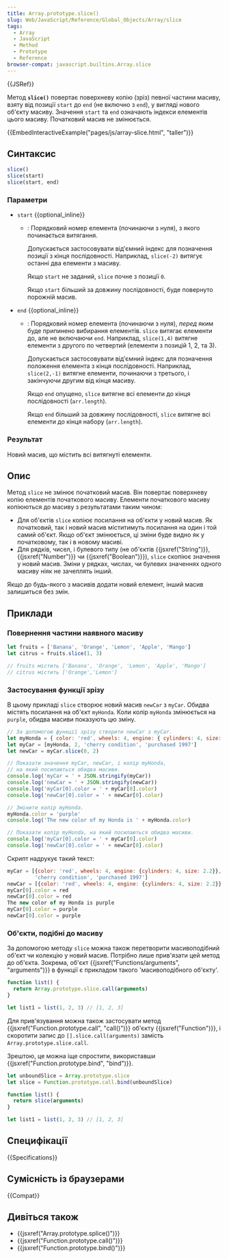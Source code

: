 ```yaml
---
title: Array.prototype.slice()
slug: Web/JavaScript/Reference/Global_Objects/Array/slice
tags:
  - Array
  - JavaScript
  - Method
  - Prototype
  - Reference
browser-compat: javascript.builtins.Array.slice
---
```

{{JSRef}}

Метод **`slice()`** повертає поверхневу копію (зріз) певної частини масиву, взяту від позиції `start` до `end` (не включно з `end`), у вигляді нового об'єкту масиву. Значення `start` та `end` означають індекси елементів цього масиву. Початковий масив не змінюється.

{{EmbedInteractiveExample("pages/js/array-slice.html", "taller")}}

## Синтаксис

```js
slice()
slice(start)
slice(start, end)
```

### Параметри

- `start` {{optional_inline}}

  - : Порядковий номер елемента (починаючи з нуля), з якого починається витягання.

    Допускається застосовувати від'ємний індекс для позначення позиції з кінця послідовності. Наприклад, `slice(-2)` витягує останні два елементи з масиву.

    Якщо `start` не заданий, `slice` почне з позиції `0`.

    Якщо `start` більший за довжину послідовності, буде повернуто порожній масив.

- `end` {{optional_inline}}

  - : Порядковий номер елемента (починаючи з нуля), _перед_ яким буде припинено вибирання елементів. `slice` витягає елементи до, але не включаючи `end`. Наприклад, `slice(1,4)` витягне елементи з другого по четвертий (елементи з позицій 1, 2, та 3).

    Допускається застосовувати від'ємний індекс для позначення положення елемента з кінця послідовності. Наприклад, `slice(2,-1)` витягне елементи, починаючи з третього, і закінчуючи другим від кінця масиву.

    Якщо `end` опущено, `slice` витягне всі елементи до кінця послідовності (`arr.length`).

    Якщо `end` більший за довжину послідовності, `slice` витягне всі елементи до кінця набору (`arr.length`).

### Результат

Новий масив, що містить всі витягнуті елементи.

## Опис

Метод `slice` не змінює початковий масив. Він повертає поверхневу копію елементів початкового масиву. Елементи початкового масиву копіюються до масиву з результатами таким чином:

- Для об'єктів `slice` копіює посилання на об'єкти у новий масив. Як початковий, так і новий масив міститимуть посилання на один і той самий об'єкт. Якщо об'єкт змінюється, ці зміни буде видно як у початковому, так і в новому масиві.
- Для рядків, чисел, і булевого типу (не об'єктів {{jsxref("String")}}, {{jsxref("Number")}} чи {{jsxref("Boolean")}}), `slice` скопіює значення у новий масив. Зміни у рядках, числах, чи булевих значеннях одного масиву ніяк не зачеплять інший.

Якщо до будь-якого з масивів додати новий елемент, інший масив залишиться без змін.

## Приклади

### Повернення частини наявного масиву

```js
let fruits = ['Banana', 'Orange', 'Lemon', 'Apple', 'Mango']
let citrus = fruits.slice(1, 3)

// fruits містить ['Banana', 'Orange', 'Lemon', 'Apple', 'Mango']
// citrus містить ['Orange','Lemon']
```

### Застосування функції зрізу

В цьому прикладі `slice` створює новий масив `newCar` з `myCar`. Обидва містять посилання на об'єкт `myHonda`. Коли колір `myHonda` змінюється на `purple`, обидва масиви показують цю зміну.

```js
// За допомогою функції зрізу створити newCar з myCar.
let myHonda = { color: 'red', wheels: 4, engine: { cylinders: 4, size: 2.2 } }
let myCar = [myHonda, 2, 'cherry condition', 'purchased 1997']
let newCar = myCar.slice(0, 2)

// Показати значення myCar, newCar, і колір myHonda,
// на який посилаються обидва масиви.
console.log('myCar = ' + JSON.stringify(myCar))
console.log('newCar = ' + JSON.stringify(newCar))
console.log('myCar[0].color = ' + myCar[0].color)
console.log('newCar[0].color = ' + newCar[0].color)

// Змінити колір myHonda.
myHonda.color = 'purple'
console.log('The new color of my Honda is ' + myHonda.color)

// Показати колір myHonda, на який посилаються обидва масиви.
console.log('myCar[0].color = ' + myCar[0].color)
console.log('newCar[0].color = ' + newCar[0].color)
```

Скрипт надрукує такий текст:

```js
myCar = [{color: 'red', wheels: 4, engine: {cylinders: 4, size: 2.2}}, 2,
         'cherry condition', 'purchased 1997']
newCar = [{color: 'red', wheels: 4, engine: {cylinders: 4, size: 2.2}}, 2]
myCar[0].color = red
newCar[0].color = red
The new color of my Honda is purple
myCar[0].color = purple
newCar[0].color = purple
```

### Об'єкти, подібні до масиву

За допомогою методу `slice` можна також перетворити масивоподібний об'єкт чи колекцію у новий масив. Потрібно лише прив'язати цей метод до об'єкта. Зокрема, об'єкт {{jsxref("Functions/arguments", "arguments")}} в функції є прикладом такого 'масивоподібного об'єкту'.

```js
function list() {
  return Array.prototype.slice.call(arguments)
}

let list1 = list(1, 2, 3) // [1, 2, 3]
```

Для прив'язування можна також застосувати метод {{jsxref("Function.prototype.call", "call()")}} об'єкту {{jsxref("Function")}}, і скоротити запис до `[].slice.call(arguments)` замість `Array.prototype.slice.call`.

Зрештою, це можна іще спростити, використавши {{jsxref("Function.prototype.bind", "bind")}}.

```js
let unboundSlice = Array.prototype.slice
let slice = Function.prototype.call.bind(unboundSlice)

function list() {
  return slice(arguments)
}

let list1 = list(1, 2, 3) // [1, 2, 3]
```

## Специфікації

{{Specifications}}

## Сумісність із браузерами

{{Compat}}

## Дивіться також

- {{jsxref("Array.prototype.splice()")}}
- {{jsxref("Function.prototype.call()")}}
- {{jsxref("Function.prototype.bind()")}}
